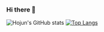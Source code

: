 ### Hi there 👋
![Hojun's GitHub stats](https://github-readme-stats.vercel.app/api?username=HoJun-Song&show_icons=true&theme=radical)
[![Top Langs](https://github-readme-stats.vercel.app/api/top-langs/?username=HoJun-Song&layout=compact)](https://github.com/HoJun-Song/github-readme-stats)

<!--
**HoJun-Song/HoJun-Song** is a ✨ _special_ ✨ repository because its `README.md` (this file) appears on your GitHub profile.
Here are some ideas to get you started:

- 🔭 I’m currently working on ...
- 🌱 I’m currently learning ...
- 👯 I’m looking to collaborate on ...
- 🤔 I’m looking for help with ...
- 💬 Ask me about ...
- 📫 How to reach me: ...
- 😄 Pronouns: ...
- ⚡ Fun fact: ...
-->
